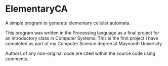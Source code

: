 # ElementaryCA
A simple program to generate elementary cellular automata.

This program was written in the Processing language as a final project for an introductory class in Computer Systems. This is the first project I have completed as part of my Computer Science degree at Maynooth University.

Authors of any non-original code are cited within the source code using comments.
